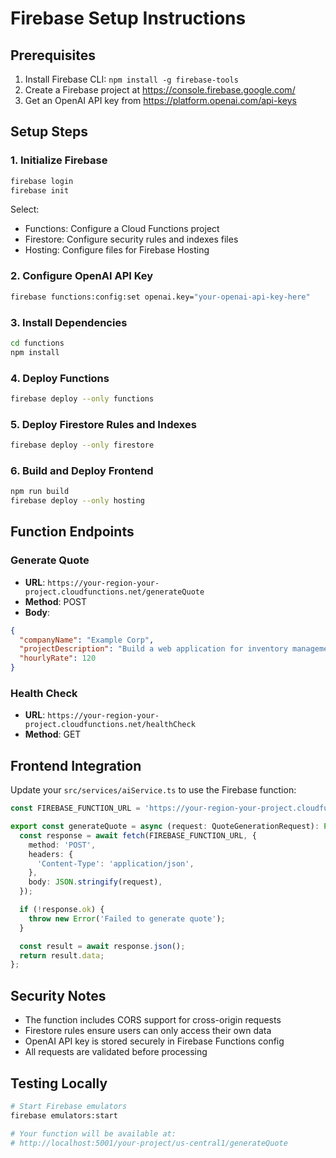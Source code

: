 # Firebase Setup Instructions

## Prerequisites
1. Install Firebase CLI: `npm install -g firebase-tools`
2. Create a Firebase project at https://console.firebase.google.com/
3. Get an OpenAI API key from https://platform.openai.com/api-keys

## Setup Steps

### 1. Initialize Firebase
```bash
firebase login
firebase init
```

Select:
- Functions: Configure a Cloud Functions project
- Firestore: Configure security rules and indexes files
- Hosting: Configure files for Firebase Hosting

### 2. Configure OpenAI API Key
```bash
firebase functions:config:set openai.key="your-openai-api-key-here"
```

### 3. Install Dependencies
```bash
cd functions
npm install
```

### 4. Deploy Functions
```bash
firebase deploy --only functions
```

### 5. Deploy Firestore Rules and Indexes
```bash
firebase deploy --only firestore
```

### 6. Build and Deploy Frontend
```bash
npm run build
firebase deploy --only hosting
```

## Function Endpoints

### Generate Quote
- **URL**: `https://your-region-your-project.cloudfunctions.net/generateQuote`
- **Method**: POST
- **Body**:
```json
{
  "companyName": "Example Corp",
  "projectDescription": "Build a web application for inventory management",
  "hourlyRate": 120
}
```

### Health Check
- **URL**: `https://your-region-your-project.cloudfunctions.net/healthCheck`
- **Method**: GET

## Frontend Integration

Update your `src/services/aiService.ts` to use the Firebase function:

```typescript
const FIREBASE_FUNCTION_URL = 'https://your-region-your-project.cloudfunctions.net/generateQuote';

export const generateQuote = async (request: QuoteGenerationRequest): Promise<QuoteGenerationResponse> => {
  const response = await fetch(FIREBASE_FUNCTION_URL, {
    method: 'POST',
    headers: {
      'Content-Type': 'application/json',
    },
    body: JSON.stringify(request),
  });

  if (!response.ok) {
    throw new Error('Failed to generate quote');
  }

  const result = await response.json();
  return result.data;
};
```

## Security Notes
- The function includes CORS support for cross-origin requests
- Firestore rules ensure users can only access their own data
- OpenAI API key is stored securely in Firebase Functions config
- All requests are validated before processing

## Testing Locally
```bash
# Start Firebase emulators
firebase emulators:start

# Your function will be available at:
# http://localhost:5001/your-project/us-central1/generateQuote
```